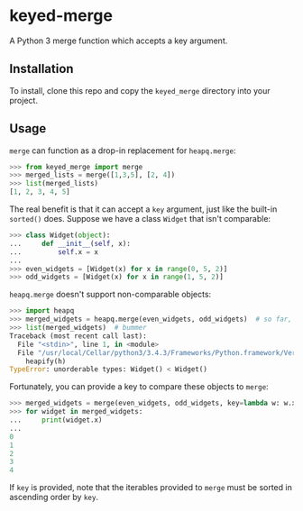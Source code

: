 # keyed-merge
A Python 3 merge function which accepts a key argument.

## Installation
To install, clone this repo and copy the `keyed_merge` directory into your project.

## Usage
`merge` can function as a drop-in replacement for `heapq.merge`:

```python
>>> from keyed_merge import merge
>>> merged_lists = merge([1,3,5], [2, 4])
>>> list(merged_lists)
[1, 2, 3, 4, 5]
```

The real benefit is that it can accept a `key` argument, just like the built-in `sorted()` does. Suppose we have a class `Widget` that isn't comparable:

```python
>>> class Widget(object):
...     def __init__(self, x):
...         self.x = x
...
>>> even_widgets = [Widget(x) for x in range(0, 5, 2)]
>>> odd_widgets = [Widget(x) for x in range(1, 5, 2)]
```

`heapq.merge` doesn't support non-comparable objects:
```python
>>> import heapq
>>> merged_widgets = heapq.merge(even_widgets, odd_widgets)  # so far, so good
>>> list(merged_widgets)  # bummer
Traceback (most recent call last):
  File "<stdin>", line 1, in <module>
  File "/usr/local/Cellar/python3/3.4.3/Frameworks/Python.framework/Versions/3.4/lib/python3.4/heapq.py", line 371, in merge
    heapify(h)
TypeError: unorderable types: Widget() < Widget()
```

Fortunately, you can provide a key to compare these objects to `merge`:
```python
>>> merged_widgets = merge(even_widgets, odd_widgets, key=lambda w: w.x)
>>> for widget in merged_widgets:
...     print(widget.x)
...
0
1
2
3
4
```

If `key` is provided, note that the iterables provided to `merge` must be sorted in ascending order by `key`.
